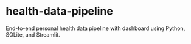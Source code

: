 # health-data-pipeline
End-to-end personal health data pipeline with dashboard using Python, SQLite, and Streamlit.
